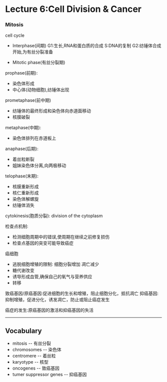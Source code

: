 # Lecture 6:Cell Division & Cancer

### Mitosis
cell cycle
* Interphase(间期)
G1:生长,RNA和蛋白质的合成
S:DNA的复制
G2:纺锤体合成开始,为有丝分裂准备

* Mitotic phase(有丝分裂期)

prophase(前期):
* 染色体形成
* 中心体(动物细胞),纺锤体出现


prometaphase(前中期)
* 纺锤体的最终形成和染色体向赤道面移动
* 核膜破裂

metaphase(中期):
* 染色体排列在赤道板上

anaphase(后期):
* 着丝粒断裂
* 姐妹染色体分离,向两极移动


telophase(末期):
* 核膜重新形成
* 核仁重新形成
* 染色体解螺旋
* 纺锤体消失

cytokinesis(胞质分裂):
division of the cytoplasm

检查点机制:
* 检测细胞周期中的错误,使周期在继续之前修复损伤
* 检查点基因的突变可能导致癌症

癌细胞
* 逃脱细胞增殖的限制:
细胞分裂增加
凋亡减少
* 糖代谢改变
* 诱导形成血管,确保自己的氧气与营养供应
* 转移

致癌基因/原癌基因:促进细胞的生长和增殖，阻止细胞分化，抵抗凋亡
抑癌基因:抑制增殖，促进分化，诱发凋亡，防止或阻止癌症发生

癌症的发生:原癌基因的激活和抑癌基因的失活

-----
## Vocabulary
* mitosis -- 有丝分裂
* chromosomes -- 染色体
* centromere -- 着丝粒
* karyotype -- 核型
* oncogenes -- 致癌基因
* tumer suppressor genes -- 抑癌基因